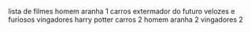 lista de filmes 
homem aranha 1 
carros 
extermador do futuro 
velozes e furiosos 
vingadores 
harry potter 
carros 2 
homem aranha 2
vingadores 2
